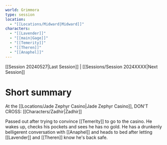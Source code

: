 ```yaml
---
world: Grimmora
type: session
location:
  - "[[Locations/Midward|Midward]]"
characters:
  - "[[Lavender]]"
  - "[[main|Gage]]"
  - "[[Temerity]]"
  - "[[Theren]]"
  - "[[Anaphel]]"
---
```

 [[Session 20240527|Last Session]] | [[Sessions/Session 2024XXXX|Next Session]]
# Short summary

At the [[Locations/Jade Zephyr Casino|Jade Zephyr Casino]], DON'T CROSS: [[Characters/Zadhir|Zadhir]]

Passed out after trying to convince [[Temerity]] to go to the casino. He wakes up, checks his pockets and sees he has no gold.  He has a drunkenly belligerent conversation with [[Anaphel]] and heads to bed after letting [[Lavender]] and [[Theren]] know he's back safe.

